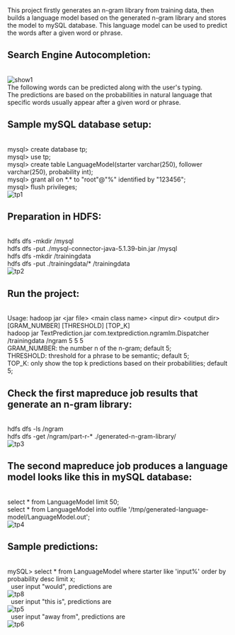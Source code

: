 This project firstly generates an n-gram library from training data, then builds a language model based on the generated n-gram library
and stores the model to mySQL database. This language model can be used to predict the words after a given word or phrase.

**<h2>Search Engine Autocompletion:</h2>**<br/>
![show1](https://cloud.githubusercontent.com/assets/22739177/21952660/c13bd76e-d9d7-11e6-8b95-2e9a706b0dbc.PNG)<br/>
The following words can be predicted along with the user's typing.<br/>
The predictions are based on the probabilities in natural language that specific words usually appear after a given word or phrase.<br/>

**<h2>Sample mySQL database setup:</h2>**<br/>
mysql> create database tp;<br/>
mysql> use tp;<br/>
mysql> create table LanguageModel(starter varchar(250), follower varchar(250), probability int);<br/>
mysql> grant all on \*.\* to "root"@"%" identified by "123456";<br/>
mysql> flush privileges;<br/>
![tp1](https://cloud.githubusercontent.com/assets/22739177/21748178/f31d7eda-d532-11e6-8990-3459fb19bfe3.PNG)<br/>

**<h2>Preparation in HDFS:</h2>**<br/>
hdfs dfs -mkdir /mysql<br/>
hdfs dfs -put ./mysql-connector-java-5.1.39-bin.jar /mysql<br/>
hdfs dfs -mkdir /trainingdata<br/>
hdfs dfs -put ./trainingdata/* /trainingdata<br/>
![tp2](https://cloud.githubusercontent.com/assets/22739177/21748179/f334987c-d532-11e6-8e1f-00c01b09796f.PNG)

**<h2>Run the project:</h2>**<br/>
Usage: hadoop jar \<jar file\> \<main class name\> \<input dir\> \<output dir\> [GRAM_NUMBER] [THRESHOLD] [TOP_K]<br/>
hadoop jar TextPrediction.jar com.textprediction.ngramlm.Dispatcher /trainingdata /ngram 5 5 5<br/>
GRAM_NUMBER: the number n of the n-gram; default 5;<br/>
THRESHOLD: threshold for a phrase to be semantic; default 5;<br/>
TOP_K: only show the top k predictions based on their probabilities; default 5;<br/>

**<h2>Check the first mapreduce job results that generate an n-gram library:</h2>**<br/>
hdfs dfs -ls /ngram<br/>
hdfs dfs -get /ngram/part-r-* ./generated-n-gram-library/<br/>
![tp3](https://cloud.githubusercontent.com/assets/22739177/21748181/f339a3f8-d532-11e6-89f2-1983d254da05.PNG)<br/>

**<h2>The second mapreduce job produces a language model looks like this in mySQL database:</h2>**<br/>
select \* from LanguageModel limit 50;<br/>
select \* from LanguageModel into outfile '/tmp/generated-language-model/LanguageModel.out';<br/>
![tp4](https://cloud.githubusercontent.com/assets/22739177/21748180/f339a556-d532-11e6-9968-aa9cc21e48a0.PNG)<br/>

**<h2>Sample predictions:</h2>**<br/>
mySQL> select * from LanguageModel where starter like 'input%' order by probability desc limit x;<br/>
&nbsp;&nbsp;user input "would", predictions are<br/>
![tp8](https://cloud.githubusercontent.com/assets/22739177/21757961/31648bd0-d5eb-11e6-9e80-100239cf3f6d.PNG)<br/>
&nbsp;&nbsp;user input "this is", predictions are<br/>
![tp5](https://cloud.githubusercontent.com/assets/22739177/21748184/f33c40b8-d532-11e6-8b5c-71003ea384f5.PNG)<br/>
&nbsp;&nbsp;user input "away from", predictions are<br/>
![tp6](https://cloud.githubusercontent.com/assets/22739177/21748182/f33a017c-d532-11e6-85f2-0d791087da9b.PNG)<br/>



